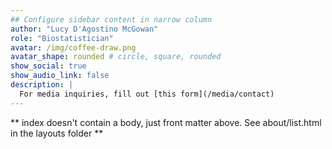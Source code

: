 ```yaml
---
## Configure sidebar content in narrow column
author: "Lucy D'Agostino McGowan"
role: "Biostatistician"
avatar: /img/coffee-draw.png
avatar_shape: rounded # circle, square, rounded
show_social: true
show_audio_link: false
description: |
  For media inquiries, fill out [this form](/media/contact)
---
```


** index doesn't contain a body, just front matter above.
See about/list.html in the layouts folder **